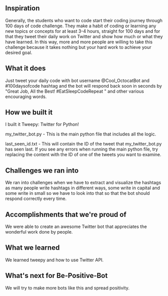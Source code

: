 ## Inspiration

Generally, the students who want to code start their coding journey through 100 days of code challenge.
They make a habit of coding or learning any new topics or concepts for at least 3-4 hours, straight for 100 days and for that they tweet their daily work on Twitter and show how much or what they have learned.
In this way, more and more people are willing to take this challenge because it takes nothing but your hard work to achieve your desired goal.

## What it does

Just tweet your daily code with bot username @Cool_OctocatBot and #100daysofcode hashtag and the bot will respond back soon in seconds by "Great Job, All the Best! #EatSleepCodeRepeat " and other various encouraging words.

## How we built it

I built it Tweepy: Twitter for Python!

my_twitter_bot.py - This is the main python file that includes all the logic.

last_seen_id.txt - This will contain the ID of the tweet that my_twitter_bot.py has seen last. If you see any errors when running the main python file, try replacing the content with the ID of one of the tweets you want to examine.

## Challenges we ran into

We ran into challenges when we have to extract and visualize the hashtags as many people write hashtags in different ways, some write in capital and some write in small so we have to look into that so that the bot should respond correctly every time.

## Accomplishments that we're proud of

We were able to create an awesome Twitter bot that appreciates the wonderful work done by people.

## What we learned

We learned tweepy and how to use Twitter API.

## What's next for Be-Positive-Bot

We will try to make more bots like this and spread positivity.
